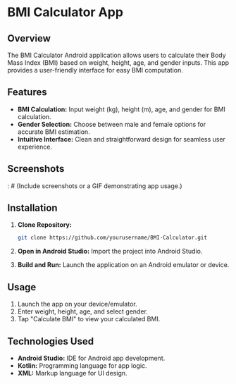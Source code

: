 # BMI Calculator App

## Overview

The BMI Calculator Android application allows users to calculate their Body Mass Index (BMI) based on weight, height, age, and gender inputs. This app provides a user-friendly interface for easy BMI computation.

## Features

- **BMI Calculation:** Input weight (kg), height (m), age, and gender for BMI calculation.
- **Gender Selection:** Choose between male and female options for accurate BMI estimation.
- **Intuitive Interface:** Clean and straightforward design for seamless user experience.

## Screenshots
: # (Include screenshots or a GIF demonstrating app usage.)

## Installation

1. **Clone Repository:**
    ```bash
    git clone https://github.com/yourusername/BMI-Calculator.git
    ```

2. **Open in Android Studio:** Import the project into Android Studio.

3. **Build and Run:** Launch the application on an Android emulator or device.

## Usage

1. Launch the app on your device/emulator.
2. Enter weight, height, age, and select gender.
3. Tap "Calculate BMI" to view your calculated BMI.

## Technologies Used

- **Android Studio:** IDE for Android app development.
- **Kotlin:** Programming language for app logic.
- **XML:** Markup language for UI design.



